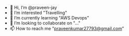 - 👋 Hi, I’m @praveen-jay
- 👀 I’m interested "Travelling"
- 🌱 I’m currently learning "AWS Devops"
- 💞️ I’m looking to collaborate on "..."
- 📫 How to reach me "praveenkumar27793@gmail.com"

<!---
praveen-jay/praveen-jay is a ✨ special ✨ repository because its `README.md` (this file) appears on your GitHub profile.
You can click the Preview link to take a look at your changes.
--->
